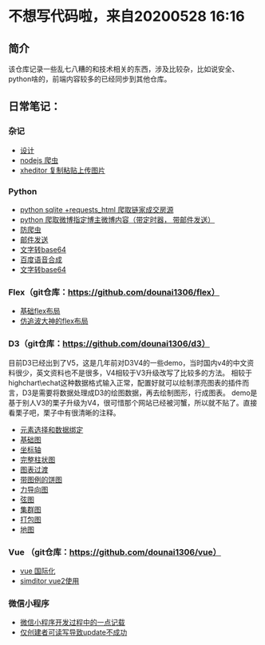 # 不想写代码啦，来自20200528 16:16


## 简介
该仓库记录一些乱七八糟的和技术相关的东西，涉及比较杂，比如说安全、python啥的，前端内容较多的已经同步到其他仓库。

## 日常笔记：
### 杂记
 * [设计]( https://github.com/dounai1306/dounai1306.github.io/issues/23)
 * [nodejs 爬虫](https://github.com/dounai1306/dounai1306.github.io/issues/71)
 * [xheditor 复制粘贴上传图片](https://github.com/dounai1306/dounai1306.github.io/issues/44)

### Python 
 * [python sqlite +requests_html 爬取链家成交房源](https://github.com/dounai1306/dounai1306.github.io/issues/79)
 * [python 爬取微博指定博主微博内容（带定时器， 带邮件发送）](https://github.com/dounai1306/dounai1306.github.io/issues/77)
 * [防爬虫](https://github.com/dounai1306/dounai1306.github.io/issues/68)
 * [邮件发送](https://github.com/dounai1306/dounai1306.github.io/issues/59)
 * [文字转base64](https://github.com/dounai1306/dounai1306.github.io/issues/58)
 * [百度语音合成](https://github.com/dounai1306/dounai1306.github.io/issues/51)
 * [文字转base64](https://github.com/dounai1306/dounai1306.github.io/issues/58) 
### Flex（git仓库：https://github.com/dounai1306/flex）
 * [基础flex布局](https://dounai1306.github.io/flex/flex-1.html)
 * [仿追波大神的flex布局](https://dounai1306.github.io/flex/flex-2.html)
 
###  D3（git仓库：https://github.com/dounai1306/d3）
目前D3已经出到了V5，这是几年前对D3V4的一些demo，当时国内v4的中文资料很少，英文资料也不是很多，V4相较于V3升级改写了比较多的方法。
相较于highchart\echat这种数据格式输入正常，配置好就可以绘制漂亮图表的插件而言，D3是需要将数据处理成D3的绘图数据，再去绘制图形，行成图表。
demo是基于别人V3的栗子升级为V4，很可惜那个网站已经被河蟹，所以就不贴了。直接看栗子吧，栗子中有很清晰的注释。
 * [元素选择和数据绑定](https://dounai1306.github.io/d3/d3-1.html)
 * [基础图](https://dounai1306.github.io/d3/d3-2.html)
 * [坐标轴](https://dounai1306.github.io/d3/d3-3.html)
 * [完整柱状图](https://dounai1306.github.io/d3/d3-4.html)
 * [图表过渡](https://dounai1306.github.io/d3/d3-5.html)
 * [带图例的饼图](https://dounai1306.github.io/d3/d3-6.html)
 * [力导向图](https://dounai1306.github.io/d3/d3-7.html)
 * [弦图](https://dounai1306.github.io/d3/d3-8.html)
 * [集群图](https://dounai1306.github.io/d3/d3-9.html)
 * [打包图](https://dounai1306.github.io/d3/d3-10.html)
 * [地图](https://dounai1306.github.io/d3/d3-11.html)

### Vue （git仓库：https://github.com/dounai1306/vue）
 * [vue 国际化](https://github.com/dounai1306/vue/issues/23)
 * [simditor vue2使用](https://github.com/dounai1306/vue/issues/21)

### 微信小程序
 * [微信小程序开发过程中的一点记载](https://github.com/dounai1306/wxminiprogram/issues/1)
 * [仅创建者可读写导致update不成功](https://github.com/dounai1306/wxminiprogram/issues/2)


